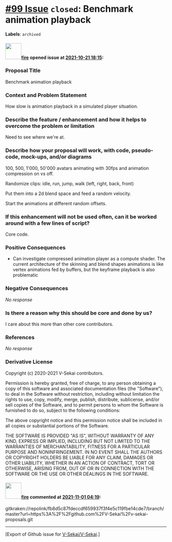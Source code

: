 # [\#99 Issue](https://github.com/V-Sekai/V-Sekai/issues/99) `closed`: Benchmark animation playback
**Labels**: `archived`


#### <img src="https://avatars.githubusercontent.com/u/32321?u=c2e06a3d2b49a467aa907e54aa259516440267cc&v=4" width="50">[fire](https://github.com/fire) opened issue at [2021-10-21 18:15](https://github.com/V-Sekai/V-Sekai/issues/99):

### Proposal Title

Benchmark animation playback

### Context and Problem Statement

How slow is animation playback in a simulated player situation.

### Describe the feature / enhancement and how it helps to overcome the problem or limitation

Need to see where we're at.

### Describe how your proposal will work, with code, pseudo-code, mock-ups, and/or diagrams

100, 500, 1'000, 50'000 avatars animating with 30fps and animation compression on vs off.

Randomize clips: idle, run, jump, walk (left, right, back, front) 

Put them into a 2d blend space and feed a random velocity.

Start the animations at different random offsets.

### If this enhancement will not be used often, can it be worked around with a few lines of script?

Core code.

### Positive Consequences

* Can investigate compressed animation player as a compute shader. The current architecture of the skinning and blend shapes animations is like vertex animations fed by buffers, but the keyframe playback is also problematic

### Negative Consequences

_No response_

### Is there a reason why this should be core and done by us?

I care about this more than other core contributors.

### References

_No response_

### Derivative License

Copyright (c) 2020-2021 V-Sekai contributors.

Permission is hereby granted, free of charge, to any person obtaining a copy
of this software and associated documentation files (the "Software"), to deal
in the Software without restriction, including without limitation the rights
to use, copy, modify, merge, publish, distribute, sublicense, and/or sell
copies of the Software, and to permit persons to whom the Software is
furnished to do so, subject to the following conditions:

The above copyright notice and this permission notice shall be included in all
copies or substantial portions of the Software.

THE SOFTWARE IS PROVIDED "AS IS", WITHOUT WARRANTY OF ANY KIND, EXPRESS OR
IMPLIED, INCLUDING BUT NOT LIMITED TO THE WARRANTIES OF MERCHANTABILITY,
FITNESS FOR A PARTICULAR PURPOSE AND NONINFRINGEMENT. IN NO EVENT SHALL THE
AUTHORS OR COPYRIGHT HOLDERS BE LIABLE FOR ANY CLAIM, DAMAGES OR OTHER
LIABILITY, WHETHER IN AN ACTION OF CONTRACT, TORT OR OTHERWISE, ARISING FROM,
OUT OF OR IN CONNECTION WITH THE SOFTWARE OR THE USE OR OTHER DEALINGS IN THE
SOFTWARE.


#### <img src="https://avatars.githubusercontent.com/u/32321?u=c2e06a3d2b49a467aa907e54aa259516440267cc&v=4" width="50">[fire](https://github.com/fire) commented at [2021-11-01 04:19](https://github.com/V-Sekai/V-Sekai/issues/99#issuecomment-955915869):

gitkraken://repolink/fb8d5c87fdeccdf659937f3f4e5c119fbe14cde7/branch/master?url=https%3A%2F%2Fgithub.com%2FV-Sekai%2Fv-sekai-proposals.git


-------------------------------------------------------------------------------



[Export of Github issue for [V-Sekai/V-Sekai](https://github.com/V-Sekai/V-Sekai).]
